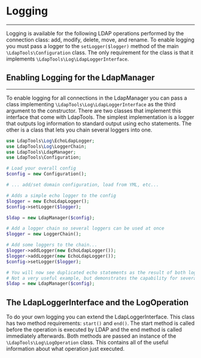 # Logging
---------

Logging is available for the following LDAP operations performed by the connection class: add, modify, delete, move, and
rename. To enable logging you must pass a logger to the `setLogger($logger)` method of the main `\LdapTools\Configuration`
class. The only requirement for the class is that it implements `\LdapTools\Log\LdapLoggerInterface`.
 
## Enabling Logging for the LdapManager
---------------------------------------

To enable logging for all connections in the LdapManager you can pass a class implementing `\LdapTools\Log\LdapLoggerInterface`
as the third argument to the constructor. There are two classes that implement this interface that come with LdapTools.
The simplest implementation is a logger that outputs log information to standard output using echo statements. The other
is a class that lets you chain several loggers into one.

```php
use LdapTools\Log\EchoLdapLogger;
use LdapTools\Log\LoggerChain;
use LdapTools\LdapManager;
use LdapTools\Configuration;

# Load your overall config
$config = new Configuration();

# ... add/set domain configuration, load from YML, etc...

# Adds a simple echo logger to the config
$logger = new EchoLdapLogger();
$config->setLogger($logger);

$ldap = new LdapManager($config);

# Add a logger chain so several loggers can be used at once
$logger = new LoggerChain();

# Add some loggers to the chain...
$logger->addLogger(new EchoLdapLogger());
$logger->addLogger(new EchoLdapLogger());
$config->setLogger($logger);

# You will now see duplicated echo statements as the result of both loggers.
# Not a very useful example, but demonstrates the capability for several logging mechanisms.
$ldap = new LdapManager($config);
```

## The LdapLoggerInterface and the LogOperation

To do your own logging you can extend the LdapLoggerInterface. This class has two method requirements: `start()` and `end()`.
The start method is called before the operation is executed by LDAP and the end method is called immediately afterwards.
Both methods are passed an instance of the `\LdapTools\Log\LogOperation` class. This contains all of the useful information
about what operation just executed.
